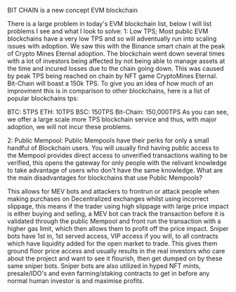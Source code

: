 BIT CHAIN is a new concept EVM blockchain

There is a large problem in today's EVM blockchain list, below I will list problems I see and what I look to solve: 1: Low TPS; Most public EVM blockchains have a very low TPS and so will adventually run into scaling issues with adoption. We saw this with the Binance smart chain at the peak of Crypto Mines Eternal adoption. The blockchain went down several times with a lot of investors being affected by not being able to manage assets at the time and incured losses due to the chain going down. This was caused by peak TPS being reached on chain by NFT game CryptoMines Eternal. Bit-Chain will boast a 150k TPS. To give you an idea of how much of an improvment this is in comparison to other blockchains, here is a list of popular blockchains tps:

BTC: 5TPS
ETH: 10TPS
BSC: 150TPS
Bit-Chain: 150,000TPS
As you can see, we offer a large scale more TPS blockchain service and thus, with major adoption, we will not incur these problems.

2: Public Mempool: Public Mempools have their perks for only a small handful of Blockchain users. You will usually find having public access to the Mempool provides direct access to unverified transactions waiting to be verified, this opens the gateway for only people with the relivant knowledge to take advantage of users who don't have the same knowledge. What are the main disadvantages for blockchains that use Public Mempools?

This allows for MEV bots and attackers to frontrun or attack people when making purchases on Decentralized exchanges whilst using incorrect slippage, this means if the trader using high slippage with large price impact is either buying and selling, a MEV bot can track the transaction before it is validated through the public Mempool and front run the transaction with a higher gas limit, which then allows them to profit off the price impact.
Sniper bots have 1st in, 1st served access, VIP access if you will, to all contracts which have liquidity added for the open market to trade. This gives them ground floor price access and usually results in the real investors who care about the project and want to see it flourish, then get dumped on by these same sniper bots. Sniper bots are also utilized in hyped NFT mints, presale/IDO's and even farming/staking contracts to get in before any normal human investor is and maximise profits.
